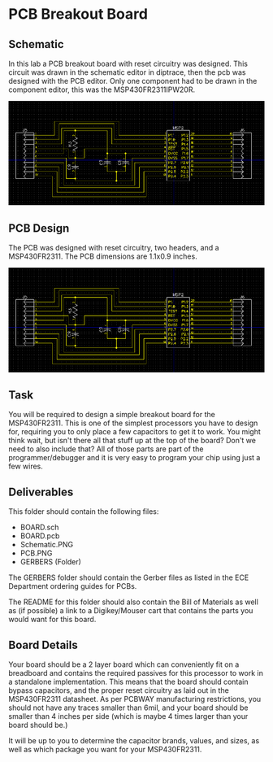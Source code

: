 # PCB Breakout Board
## Schematic
In this lab a PCB breakout board with reset circuitry was designed. This circuit was drawn in the schematic editor in diptrace, then the pcb was designed with the PCB editor. Only one component had to be drawn in the component editor, this was the MSP430FR2311IPW20R. 

![Breakout Schematic](MSP430BreakoutSchematic.PNG "MSP430 Breakout Schematic")
## PCB Design
The PCB was designed with reset circuitry, two headers, and a MSP430FR2311. The PCB dimensions are 1.1x0.9 inches. 

![Breakout Schematic](MSP430BreakoutSchematic.PNG "MSP430 Breakout Schematic")
## Task
You will be required to design a simple breakout board for the MSP430FR2311. This is one of the simplest processors you have to design for, requiring you to only place a few capacitors to get it to work. You might think wait, but isn't there all that stuff up at the top of the board? Don't we need to also include that? All of those parts are part of the programmer/debugger and it is very easy to program your chip using just a few wires.

## Deliverables 
This folder should contain the following files:
* BOARD.sch
* BOARD.pcb
* Schematic.PNG
* PCB.PNG
* GERBERS (Folder)

The GERBERS folder should contain the Gerber files as listed in the ECE Department ordering guides for PCBs.

The README for this folder should also contain the Bill of Materials as well as (if possible) a link to a Digikey/Mouser cart that contains the parts you would want for this board.

## Board Details
Your board should be a 2 layer board which can conveniently fit on a breadboard and contains the required passives for this processor to work in a standalone implementation. This means that the board should contain bypass capacitors, and the proper reset circuitry as laid out in the MSP430FR2311 datasheet. As per PCBWAY manufacturing restrictions, you should not have any traces smaller than 6mil, and your board should be smaller than 4 inches per side (which is maybe 4 times larger than your board should be.)

It will be up to you to determine the capacitor brands, values, and sizes, as well as which package you want for your MSP430FR2311.

